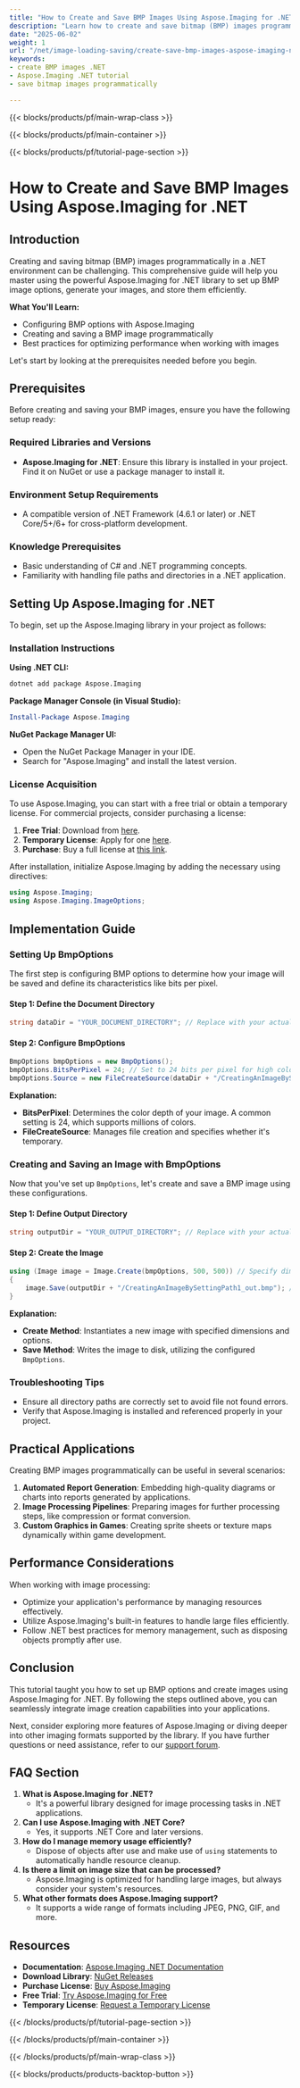 ```yaml
---
title: "How to Create and Save BMP Images Using Aspose.Imaging for .NET&#58; A Step-by-Step Guide"
description: "Learn how to create and save bitmap (BMP) images programmatically using Aspose.Imaging for .NET. Follow this step-by-step guide on configuring BMP options, generating images, and optimizing performance."
date: "2025-06-02"
weight: 1
url: "/net/image-loading-saving/create-save-bmp-images-aspose-imaging-net/"
keywords:
- create BMP images .NET
- Aspose.Imaging .NET tutorial
- save bitmap images programmatically

---
```


{{< blocks/products/pf/main-wrap-class >}}

{{< blocks/products/pf/main-container >}}

{{< blocks/products/pf/tutorial-page-section >}}
# How to Create and Save BMP Images Using Aspose.Imaging for .NET

## Introduction

Creating and saving bitmap (BMP) images programmatically in a .NET environment can be challenging. This comprehensive guide will help you master using the powerful Aspose.Imaging for .NET library to set up BMP image options, generate your images, and store them efficiently.

**What You'll Learn:**
- Configuring BMP options with Aspose.Imaging
- Creating and saving a BMP image programmatically
- Best practices for optimizing performance when working with images

Let's start by looking at the prerequisites needed before you begin.

## Prerequisites

Before creating and saving your BMP images, ensure you have the following setup ready:

### Required Libraries and Versions
- **Aspose.Imaging for .NET**: Ensure this library is installed in your project. Find it on NuGet or use a package manager to install it.
  
### Environment Setup Requirements
- A compatible version of .NET Framework (4.6.1 or later) or .NET Core/5+/6+ for cross-platform development.

### Knowledge Prerequisites
- Basic understanding of C# and .NET programming concepts.
- Familiarity with handling file paths and directories in a .NET application.

## Setting Up Aspose.Imaging for .NET

To begin, set up the Aspose.Imaging library in your project as follows:

### Installation Instructions

**Using .NET CLI:**
```bash
dotnet add package Aspose.Imaging
```

**Package Manager Console (in Visual Studio):**
```powershell
Install-Package Aspose.Imaging
```

**NuGet Package Manager UI:**
- Open the NuGet Package Manager in your IDE.
- Search for "Aspose.Imaging" and install the latest version.

### License Acquisition
To use Aspose.Imaging, you can start with a free trial or obtain a temporary license. For commercial projects, consider purchasing a license:
1. **Free Trial**: Download from [here](https://releases.aspose.com/imaging/net/).
2. **Temporary License**: Apply for one [here](https://purchase.aspose.com/temporary-license/).
3. **Purchase**: Buy a full license at [this link](https://purchase.aspose.com/buy).

After installation, initialize Aspose.Imaging by adding the necessary using directives:
```csharp
using Aspose.Imaging;
using Aspose.Imaging.ImageOptions;
```

## Implementation Guide

### Setting Up BmpOptions
The first step is configuring BMP options to determine how your image will be saved and define its characteristics like bits per pixel.

#### Step 1: Define the Document Directory
```csharp
string dataDir = "YOUR_DOCUMENT_DIRECTORY"; // Replace with your actual directory path
```

#### Step 2: Configure BmpOptions
```csharp
BmpOptions bmpOptions = new BmpOptions();
bmpOptions.BitsPerPixel = 24; // Set to 24 bits per pixel for high color depth
bmpOptions.Source = new FileCreateSource(dataDir + "/CreatingAnImageBySettingPath_out.bmp", false);
```
**Explanation:**
- **BitsPerPixel**: Determines the color depth of your image. A common setting is 24, which supports millions of colors.
- **FileCreateSource**: Manages file creation and specifies whether it's temporary.

### Creating and Saving an Image with BmpOptions
Now that you've set up `BmpOptions`, let's create and save a BMP image using these configurations.

#### Step 1: Define Output Directory
```csharp
string outputDir = "YOUR_OUTPUT_DIRECTORY"; // Replace with your actual directory path
```

#### Step 2: Create the Image
```csharp
using (Image image = Image.Create(bmpOptions, 500, 500)) // Specify dimensions (width x height)
{
    image.Save(outputDir + "/CreatingAnImageBySettingPath1_out.bmp"); // Save the BMP file
}
```
**Explanation:**
- **Create Method**: Instantiates a new image with specified dimensions and options.
- **Save Method**: Writes the image to disk, utilizing the configured `BmpOptions`.

### Troubleshooting Tips
- Ensure all directory paths are correctly set to avoid file not found errors.
- Verify that Aspose.Imaging is installed and referenced properly in your project.

## Practical Applications
Creating BMP images programmatically can be useful in several scenarios:
1. **Automated Report Generation**: Embedding high-quality diagrams or charts into reports generated by applications.
2. **Image Processing Pipelines**: Preparing images for further processing steps, like compression or format conversion.
3. **Custom Graphics in Games**: Creating sprite sheets or texture maps dynamically within game development.

## Performance Considerations
When working with image processing:
- Optimize your application's performance by managing resources effectively.
- Utilize Aspose.Imaging's built-in features to handle large files efficiently.
- Follow .NET best practices for memory management, such as disposing objects promptly after use.

## Conclusion
This tutorial taught you how to set up BMP options and create images using Aspose.Imaging for .NET. By following the steps outlined above, you can seamlessly integrate image creation capabilities into your applications.

Next, consider exploring more features of Aspose.Imaging or diving deeper into other imaging formats supported by the library. If you have further questions or need assistance, refer to our [support forum](https://forum.aspose.com/c/imaging/10).

## FAQ Section
1. **What is Aspose.Imaging for .NET?**
   - It's a powerful library designed for image processing tasks in .NET applications.
2. **Can I use Aspose.Imaging with .NET Core?**
   - Yes, it supports .NET Core and later versions.
3. **How do I manage memory usage efficiently?**
   - Dispose of objects after use and make use of `using` statements to automatically handle resource cleanup.
4. **Is there a limit on image size that can be processed?**
   - Aspose.Imaging is optimized for handling large images, but always consider your system's resources.
5. **What other formats does Aspose.Imaging support?**
   - It supports a wide range of formats including JPEG, PNG, GIF, and more.

## Resources
- **Documentation**: [Aspose.Imaging .NET Documentation](https://reference.aspose.com/imaging/net/)
- **Download Library**: [NuGet Releases](https://releases.aspose.com/imaging/net/)
- **Purchase License**: [Buy Aspose.Imaging](https://purchase.aspose.com/buy)
- **Free Trial**: [Try Aspose.Imaging for Free](https://releases.aspose.com/imaging/net/)
- **Temporary License**: [Request a Temporary License](https://purchase.aspose.com/temporary-license/)

{{< /blocks/products/pf/tutorial-page-section >}}

{{< /blocks/products/pf/main-container >}}

{{< /blocks/products/pf/main-wrap-class >}}

{{< blocks/products/products-backtop-button >}}